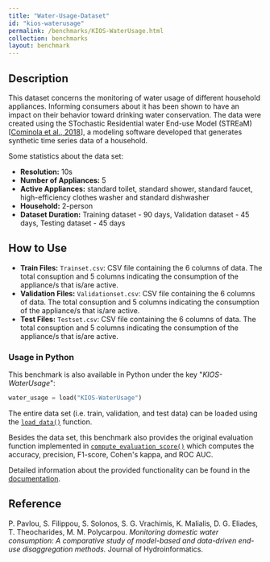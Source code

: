 ```yaml
---
title: "Water-Usage-Dataset"
id: "kios-waterusage"
permalink: /benchmarks/KIOS-WaterUsage.html
collection: benchmarks
layout: benchmark
---
```


## Description

This dataset concerns the monitoring of water usage of different household appliances.
Informing consumers about it has been shown to have an impact on their behavior toward
drinking water conservation.
The data were created using the STochastic Residential water End-use Model
(STREaM) [[Cominola et al., 2018](https://scholarsarchive.byu.edu/iemssconference/2016/Stream-C/46/)],
a modeling software developed that generates synthetic time series data of a household.

Some statistics about the data set:

- **Resolution:** 10s
- **Number of Appliances:** 5
- **Active Appliances:** standard toilet, standard shower, standard faucet,
high-efficiency clothes washer and standard dishwasher
- **Household:** 2-person
- **Dataset Duration:** Training dataset - 90 days, Validation dataset - 45 days,
Testing dataset - 45 days


## How to Use

- **Train Files:**
`Trainset.csv`: CSV file containing the 6 columns of data. The total consuption and 5 columns
indicating the consumption of the appliance/s that is/are active.
- **Validation Files:**
`Validationset.csv`: CSV file containing the 6 columns of data. The total consuption and 5 columns
indicating the consumption of the appliance/s that is/are active.
- **Test Files:**
`Testset.csv`: CSV file containing the 6 columns of data. The total consuption and 5 columns
indicating the consumption of the appliance/s that is/are active.

### Usage in Python

This benchmark is also available in Python under the key "*KIOS-WaterUsage*":
```python
water_usage = load("KIOS-WaterUsage")
```

The entire data set (i.e. train, validation, and test data) can be loaded using the
[```load_data()```](https://water-benchmark-hub.readthedocs.io/en/stable/water_benchmark_hub.water_usage.html#water_benchmark_hub.water_usage.water_usage.WaterUsage.load_data)
function.

Besides the data set, this benchmark also provides the original evaluation function implemented in
[```compute_evaluation_score()```](https://water-benchmark-hub.readthedocs.io/en/stable/water_benchmark_hub.water_usage.html#water_benchmark_hub.water_usage.water_usage.WaterUsage.compute_evaluation_score)
which computes the accuracy, precision, F1-score, Cohen's kappa, and ROC AUC.

Detailed information about the provided functionality can be found in the
[documentation](https://water-benchmark-hub.readthedocs.io/en/stable/water_benchmark_hub.water_usage.html).

## Reference

P. Pavlou, S. Filippou, S. Solonos, S. G. Vrachimis, K. Malialis, D. G. Eliades, T. Theocharides,
M. M. Polycarpou. *Monitoring domestic water consumption: A comparative study of model-based and
data-driven end-use disaggregation methods.* Journal of Hydroinformatics.